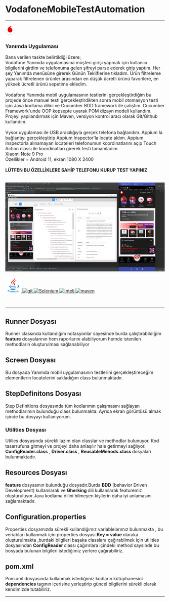 # VodafoneMobileTestAutomation

<hr/>
<img src="https://github.com/ErvaYucedal/VodafoneMobileTestAutomation/blob/main/63012e0b4cf51-384x384.png" width="30" height="30">

### Yanımda Uygulaması <br/>

Bana verilen taskte belirtildiği üzere; 
<br/>Vodafone Yanımda uygulamasına müşteri girişi yapmak için kullanıcı bilgilerini girdim ve telefonuma 
gelen şifreyi parse ederek giriş yaptım. Her şey Yanımda menüsüne girerek Günün
Tekliflerine tıkladım. Ürün filtreleme yaparak filtrelenen ürünler arasından en düşük ücretli ürünü favorilere,
en yüksek ücretli ürünü sepetime ekledim. 
<br/>
<br/>
Vodafone Yanımda mobil uygulamasının testlerini gerçekleştirdiğim bu projede önce manuel testi gerçekleştirdikten sonra
mobil otomasyon testi için Java kodlama dilini ve  Cucumber BDD framework ile çalıştım. Cucumber Framework'unde
OOP kopsepte uyarak POM dizayn modeli kullandım. 
Projeyi yapılandırmak için Maven, versiyon kontrol aracı olarak Git/Github kullandım. 
<br/>
<br/>
Vysor uygulaması ile USB aracılığıyla gerçek telefona bağlandım. Appium la bağlantıyı gerçekleştirip
Appium Inspector'la locate aldım. Appium Inspectorla alınamayan locateleri telefonumun koordinatlarını 
açıp Touch Action classı ile koordinatları girerek testi tamamladım. <br/>
Xiaomi Note 9 Pro <br/>
Özellikler = Android 11,  ekran  1080 X 2400  <br/>
<br/>
<b>LÜTFEN BU ÖZELLİKLERE SAHİP TELEFONU KURUP TEST YAPINIZ.</b>
<br/>

<br/>
<img src="https://github.com/ErvaYucedal/VodafoneMobileTestAutomation/blob/main/appiumfoto.png" width="auto">


<br/>

<a href="https://www.java.com" target="_blank" rel="noreferrer"> <img src="https://raw.githubusercontent.com/devicons/devicon/master/icons/java/java-original.svg" alt="java" width="50" height="50"/> </a>
<a href="https://git-scm.com/" target="_blank" rel="noreferrer"> <img src="https://www.vectorlogo.zone/logos/git-scm/git-scm-icon.svg" alt="git" width="40" height="40"/> </a>
<a href="https://www.appium.com" target="_blank" rel="noreferrer"> <img src="https://miro.medium.com/max/698/0*Ar7dArTvLIGrRs2n.png" alt="Selenium" width="100" height="50"/> </a>
<a href="https://www.intelj.com" target="_blank" rel="noreferrer"> <img src="https://encrypted-tbn0.gstatic.com/images?q=tbn:ANd9GcQak-N8W03mK25slV1lwM80i0y1obRPPJOaLA&usqp=CAU" alt="intelj" width="80" height="40"/> </a>
<a href="https://www.maven.com" target="_blank" rel="noreferrer"> <img src="https://koraypeker.com/wp-content/uploads/2018/06/1_xsrKVt69q3JsZzLD-ldekQ.jpeg" alt="maven" width="100" height="40"/> </a>

<br/>
<hr/>

## Runner Dosyası <br/>
Runner classında kullandığım notasyonlar sayesinde burda çalıştırabildiğim <b>feature</b>  dosyalarının hem raporlarını alabiliyorum hemde istenilen methodların oluşturulması sağlanabiliyor 

## Screen Dosyası <br/>
Bu dosyada Yanımda mobil uygulamasının testlerini gerçekleştireceğim elementlerin locatelerini sakladığım class bulunmaktadır. 

## StepDefinitons Dosyası <br/>
Step Definitions dosyasında  tüm kodlarımın çalışmasını sağlayan methodlarımın bulunduğu class bulunmakta. Ayrıca ekran görüntüsü almak içinde bu dosyayı kullanıyorum. 
 
### Utilities Dosyası <br/>
Utilies dosyasında sürekli lazım olan classlar ve methodlar bulunuyor. Kod tasarrufuna gitmeyi ve projeyi daha anlaşılır hale getirmeyi sağlıyor. 
<b> ConfigReader.class</b> , <b> Driver.class </b> ,  <b> ReusableMehods.class </b>   dosyaları bulunmaktadır. 

## Resources Dosyası <br/>
<b> feature </b> dosyasının bulunduğu dosyadır.Burda <b>BDD</b> (behavior Driven Development) kullanılarak ve <b> Gherking </b> dili kullanılarak featuremiz oluşturuluyor.Java kodlama dilini bilmeyen kişilerin daha iyi anlamasını sağlamaktadır.

## <b> Configuration.properties </b>
Properties dosyamızda sürekli kullandığımız variablelarımız bulunmakta , bu veriabları kullanmak için properties dosyası <b> Key  =  value </b> olaraka oluşturulmakta ,burdaki bilgileri başaka classlara çağırabilmek için utilities dosyasından
<b> ConfigReader </b> classı çağırırlara içindeki method saysınde bu bosyada bulunan bilgileri istediğimiz yerlere çağırabiliriz.

## pom.xml
Pom.xml dosyasında kullanmak istediğimiz kodların kütüphanesini  <b> dependencies </b> tagının içerisine yerleştirip güncel bilgilerini sürekli olarak kendimizde tutabiliriz.

<hr/>



 





<br/>
